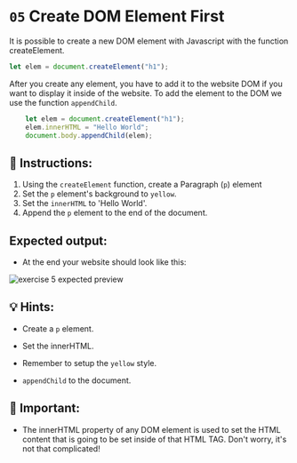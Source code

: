 # `05` Create DOM Element First

It is possible to create a new DOM element with Javascript with the function createElement.

```js
let elem = document.createElement("h1");
```

After you create any element, you have to add it to the website DOM if you want to display it inside of the website. To add the element to the DOM we use the function `appendChild`.

```js
    let elem = document.createElement("h1");
    elem.innerHTML = "Hello World";
    document.body.appendChild(elem);
```

## 📝 Instructions:

1. Using the `createElement` function, create a Paragraph (`p`) element
2. Set the `p` element's background to `yellow`.
3. Set the `innerHTML` to 'Hello World'.
4. Append the `p` element to the end of the document.

## Expected output:

+ At the end your website should look like this:

![exercise 5 expected preview](../../.learn/assets/05.png)

## 💡 Hints:

+ Create a `p` element.

+ Set the innerHTML.

+ Remember to setup the `yellow` style.

+ `appendChild` to the document.

## 🔎 Important:

+ The innerHTML property of any DOM element is used to set the HTML content that is going to be set inside of that HTML TAG. Don't worry, it's not that complicated!
